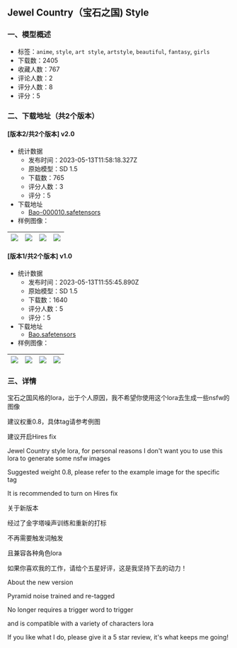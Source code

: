 ## Jewel Country（宝石之国) Style
### 一、模型概述

- 标签：`anime`, `style`, `art style`, `artstyle`, `beautiful`, `fantasy`, `girls`
- 下载数：2405
- 收藏人数：767
- 评论人数：2
- 评分人数：8
- 评分：5

### 二、下载地址（共2个版本）

#### [版本2/共2个版本] v2.0

- 统计数据
  - 发布时间：2023-05-13T11:58:18.327Z
  - 原始模型：SD 1.5
  - 下载数：765
  - 评分人数：3
  - 评分：5
- 下载地址
  - [Bao-000010.safetensors](https://civitai.com/api/download/models/69570)
- 样例图像：

| <img src="https://image.civitai.com/xG1nkqKTMzGDvpLrqFT7WA/2dc1498f-9058-40c5-ae05-343d91f8388c/width=450/776480.jpeg" /> | <img src="https://image.civitai.com/xG1nkqKTMzGDvpLrqFT7WA/d67c0001-56e7-486a-965f-933bda2dc9a7/width=450/776481.jpeg" /> | <img src="https://image.civitai.com/xG1nkqKTMzGDvpLrqFT7WA/c847c92e-618e-4724-91ec-0d9390bf9b21/width=450/776482.jpeg" /> | <img src="https://image.civitai.com/xG1nkqKTMzGDvpLrqFT7WA/137ecc18-dff3-476f-83db-222e934dddee/width=450/776483.jpeg" /> |
| ---- | ---- | ---- | ---- |

#### [版本1/共2个版本] v1.0

- 统计数据
  - 发布时间：2023-05-13T11:55:45.890Z
  - 原始模型：SD 1.5
  - 下载数：1640
  - 评分人数：5
  - 评分：5
- 下载地址
  - [Bao.safetensors](https://civitai.com/api/download/models/21196)
- 样例图像：

| <img src="https://image.civitai.com/xG1nkqKTMzGDvpLrqFT7WA/a4984dba-7bee-4cd7-e011-07fd383ca800/width=450/224511.jpeg" /> | <img src="https://image.civitai.com/xG1nkqKTMzGDvpLrqFT7WA/6693ea62-0394-4cfa-21ba-e07f59028200/width=450/224510.jpeg" /> | <img src="https://image.civitai.com/xG1nkqKTMzGDvpLrqFT7WA/4090c1b6-648d-43a6-9dab-b36aaa0d9700/width=450/224509.jpeg" /> | <img src="https://image.civitai.com/xG1nkqKTMzGDvpLrqFT7WA/d7395436-dc30-41ed-f0a9-192616c74f00/width=450/224508.jpeg" /> |
| ---- | ---- | ---- | ---- |


### 三、详情
<p>宝石之国风格的lora，出于个人原因，我不希望你使用这个lora去生成一些nsfw的图像</p><p>建议权重0.8，具体tag请参考例图</p><p>建议开启Hires fix</p><p></p><p>Jewel Country style lora, for personal reasons I don't want you to use this lora to generate some nsfw images</p><p>Suggested weight 0.8, please refer to the example image for the specific tag</p><p>It is recommended to turn on Hires fix</p><p>关于新版本</p><p>经过了金字塔噪声训练和重新的打标</p><p>不再需要触发词触发</p><p>且兼容各种角色lora</p><p>如果你喜欢我的工作，请给个五星好评，这是我坚持下去的动力！</p><p>About the new version</p><p>Pyramid noise trained and re-tagged</p><p>No longer requires a trigger word to trigger</p><p>and is compatible with a variety of characters lora</p><p>If you like what I do, please give it a 5 star review, it's what keeps me going!</p>